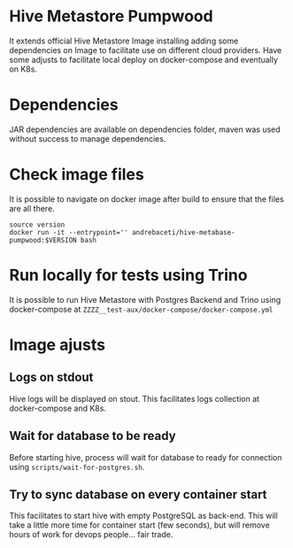 # Hive Metastore Pumpwood

It extends official Hive Metastore Image installing adding some dependencies
on Image to facilitate use on different cloud providers. Have some adjusts to
facilitate local deploy on docker-compose and eventually on K8s.

# Dependencies
JAR dependencies are available on dependencies folder, maven was used without
success to manage dependencies.

# Check image files
It is possible to navigate on docker image after build to ensure that the
files are all there.
```
source version
docker run -it --entrypoint='' andrebaceti/hive-metabase-pumpwood:$VERSION bash
```
# Run locally for tests using Trino
It is possible to run Hive Metastore with Postgres Backend and Trino using
docker-compose at `ZZZZ__test-aux/docker-compose/docker-compose.yml`

# Image ajusts
## Logs on stdout
Hive logs will be displayed on stout. This facilitates logs collection at
docker-compose and K8s.

## Wait for database to be ready
Before starting hive, process will wait for database to ready for connection
using `scripts/wait-for-postgres.sh`.

## Try to sync database on every container start
This facilitates to start hive with empty PostgreSQL as back-end. This will
take a little more time for container start (few seconds), but will remove
hours of work for devops people... fair trade.

